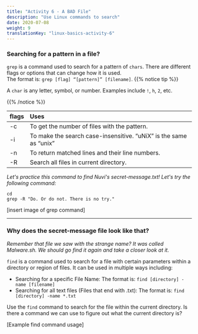 ```yaml
---
title: "Activity 6 - A BAD File"
description: "Use Linux commands to search"
date: 2020-07-08
weight: 9
translationKey: "linux-basics-activity-6"
---
```


### Searching for a pattern in a file?

`grep` is a command used to search for a pattern of `chars`. There are different flags or options that can change how it is used.  
The format is: `grep [flag] “[pattern]” [filename]`.
{{% notice tip %}}

A `char` is any letter, symbol, or number. Examples include `!`, `h`, `2`, etc.

{{% /notice %}}


|flags | Uses |
| :--- | :---- |
| -c | To get the number of files with the pattern. |
| -i | To make the search case-insensitive. “uNiX” is the same as “unix” |
| -n | To return matched lines and their line numbers. |
| -R | Search all files in current directory. |

*Let's practice this command to find Nuvi's secret-message.txt! Let's try the following command:*

```
cd
grep -R "Do. Or do not. There is no try."
```

[insert image of grep command]

--------------------------

### Why does the secret-message file look like that?

*Remember that file we saw with the strange name? It was called Malware.sh. We should go find it again and take a closer look 
at it.*

`find` is a command used to search for a file with certain parameters within a directory or region of files. It can be used in multiple ways including:

- Searching for a specific File Name:
  The format is: `find [directory] -name [filename]`
- Searching for all text files (Files that end with .txt):
  The format is: `find [directory] -name *.txt`

Use the `find` command to search for the file within the current directory. Is there a command we can use to figure out what the current directory is?

[Example find command usage]
